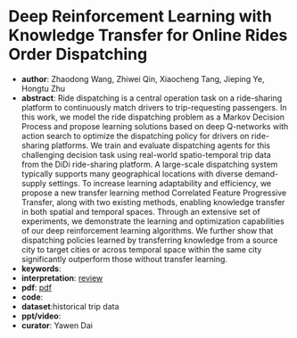 # Deep Reinforcement Learning with Knowledge Transfer for Online Rides Order Dispatching

- **author**: Zhaodong Wang, Zhiwei Qin, Xiaocheng Tang, Jieping Ye, Hongtu Zhu
- **abstract**: Ride dispatching is a central operation task on a ride-sharing platform to continuously match drivers to trip-requesting passengers. In this work, we model the ride dispatching problem as a Markov Decision Process and propose learning solutions based on deep Q-networks with action search to optimize the dispatching policy for drivers on ride-sharing platforms. We train and evaluate dispatching agents for this challenging decision task using real-world spatio-temporal trip data from the DiDi ride-sharing platform. A large-scale dispatching system typically supports many geographical locations with diverse demand-supply settings. To increase learning adaptability and efficiency, we propose a new transfer learning method Correlated Feature Progressive Transfer, along with two existing methods, enabling knowledge transfer in both spatial and temporal spaces. Through an extensive set of experiments, we demonstrate the learning and optimization capabilities of our deep reinforcement learning algorithms. We further show that dispatching policies learned by transferring knowledge from a source city to target cities or across temporal space within the same city significantly outperform those without transfer learning. 
- **keywords**:
- **interpretation**: [review](https://blog.csdn.net/zuzhiang/article/details/106198857)
- **pdf**: [pdf](https://www.aminer.cn/pub/5c2ffab33a55ac1a8c59738a/deep-reinforcement-learning-with-knowledge-transfer-for-online-rides-order-dispatching)
- **code**: 
- **dataset**:historical trip data
- **ppt/video**:
- **curator**: Yawen Dai
